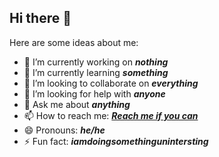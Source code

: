 ## Hi there 👋

Here are some ideas about me:

- 🔭 I’m currently working on ***nothing***
- 🌱 I’m currently learning ***something***
- 👯 I’m looking to collaborate on ***everything***
- 🤔 I’m looking for help with ***anyone***
- 💬 Ask me about ***anything***
- 📫 How to reach me: [***Reach me if you can***](https://www.youtube.com/watch?v=dQw4w9WgXcQ)
- 😄 Pronouns: ***he/he***
- ⚡ Fun fact: ***iamdoingsomethingunintersting***

